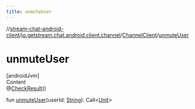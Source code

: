```yaml
---
title: unmuteUser
---
```

//[stream-chat-android-client](../../../index.md)/[io.getstream.chat.android.client.channel](../index.md)/[ChannelClient](index.md)/[unmuteUser](unmuteUser.md)



# unmuteUser  
[androidJvm]  
Content  
@[CheckResult](https://developer.android.com/reference/kotlin/androidx/annotation/CheckResult.html)()  
  
fun [unmuteUser](unmuteUser.md)(userId: [String](https://kotlinlang.org/api/latest/jvm/stdlib/kotlin/-string/index.html)): Call&lt;[Unit](https://kotlinlang.org/api/latest/jvm/stdlib/kotlin/-unit/index.html)&gt;  



